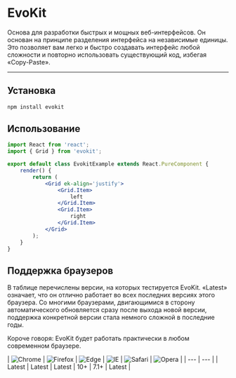 # EvoKit

Основа для разработки быстрых и мощных веб-интерфейсов. Он основан на принципе разделения интерфейса на независимые единицы. Это позволяет вам легко и быстро создавать интерфейс любой сложности и повторно использовать существующий код, избегая «Copy-Paste».

---

## Установка
```bash
npm install evokit
```

## Использование
```jsx
import React from 'react';
import { Grid } from 'evokit';

export default class EvokitExample extends React.PureComponent {
    render() {
        return (
            <Grid ek-align='justify'>
                <Grid.Item>
                    left
                </Grid.Item>
                <Grid.Item>
                    right
                </Grid.Item>
            </Grid>
        );
    }
}
```

## Поддержка браузеров

В таблице перечислены версии, на которых тестируется EvoKit. «Latest» означает, что он отлично работает во всех последних версиях этого браузера.
Со многими браузерами, двигающимися в сторону автоматического обновляется сразу после выхода новой версии, поддержка конкретной версии стала немного сложной в последние годы.

Короче говоря: EvoKit будет работать практически в любом современном браузере.

| ![Chrome](https://raw.githubusercontent.com/alrra/browser-logos/master/src/chrome/chrome_48x48.png) | ![Firefox](https://raw.githubusercontent.com/alrra/browser-logos/master/src/firefox/firefox_48x48.png) | ![Edge](https://raw.githubusercontent.com/alrra/browser-logos/master/src/edge/edge_48x48.png) | ![IE](https://raw.githubusercontent.com/alrra/browser-logos/master/src/archive/internet-explorer_9-11/internet-explorer_9-11_48x48.png) | ![Safari](https://raw.githubusercontent.com/alrra/browser-logos/master/src/safari/safari_48x48.png) | ![Opera](https://raw.githubusercontent.com/alrra/browser-logos/master/src/opera/opera_48x48.png) |
| --- | --- |
| Latest | Latest | Latest | 10+ | 7.1+ | Latest |
